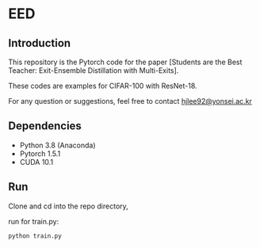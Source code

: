 # EED
## Introduction

This repository is the Pytorch code for the paper [Students are the Best Teacher: Exit-Ensemble Distillation with Multi-Exits]. 

These codes are examples for CIFAR-100 with ResNet-18.

For any question or suggestions, feel free to contact hjlee92@yonsei.ac.kr

## Dependencies

* Python 3.8 (Anaconda)
* Pytorch 1.5.1
* CUDA 10.1


## Run

Clone and cd into the repo directory, 

run for train.py: 
```
python train.py 
``` 
